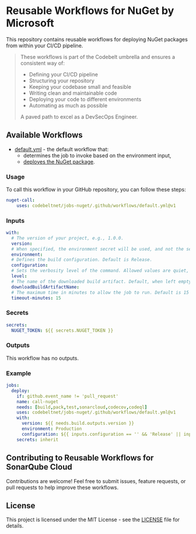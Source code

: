 # Reusable Workflows for NuGet by Microsoft

This repository contains reusable workflows for deploying NuGet packages from within your CI/CD pipeline.

> These workflows is part of the Codebelt umbrella and ensures a consistent way of: 
> 
> - Defining your CI/CD pipeline 
> - Structuring your repository
> - Keeping your codebase small and feasible
> - Writing clean and maintainable code
> - Deploying your code to different environments
> - Automating as much as possible
>
> A paved path to excel as a DevSecOps Engineer.

## Available Workflows

- [default.yml](.github/workflows/default.yml) - the default workflow that:
  - determines the job to invoke based on the environment input,
  - [deployes the NuGet package](https://github.com/codebeltnet/nuget-push).

### Usage

To call this workflow in your GitHub repository, you can follow these steps:

```yaml
nuget-call:
    uses: codebeltnet/jobs-nuget/.github/workflows/default.yml@v1
```

### Inputs

```yaml
with:
  # The version of your project, e.g., 1.0.0.
  version:
  # When specified, the environment secret will be used, and not the secret passed from the caller workflow.
  environment:
  # Defines the build configuration. Default is Release.
  configuration:
  # Sets the verbosity level of the command. Allowed values are quiet, normal and detailed. The default is quiet.
  level:
  # The name of the downloaded build artifact. Default, when left empty, is 'format('NuGet-{0}', inputs.configuration)'.
  downloadBuildArtifactName:
  # The maximum time in minutes to allow the job to run. Default is 15 minutes.
  timeout-minutes: 15
```

### Secrets

```yaml
secrets:
  NUGET_TOKEN: ${{ secrets.NUGET_TOKEN }}
```

### Outputs

This workflow has no outputs.

### Example

```yaml
jobs:
  deploy:
    if: github.event_name != 'pull_request'
    name: call-nuget
    needs: [build,pack,test,sonarcloud,codecov,codeql]
    uses: codebeltnet/jobs-nuget/.github/workflows/default.yml@v1
    with:
      version: ${{ needs.build.outputs.version }}
      environment: Production
      configuration: ${{ inputs.configuration == '' && 'Release' || inputs.configuration }}
    secrets: inherit
```

## Contributing to Reusable Workflows for SonarQube Cloud

Contributions are welcome! 
Feel free to submit issues, feature requests, or pull requests to help improve these workflows.

## License

This project is licensed under the MIT License - see the [LICENSE](LICENSE) file for details.
